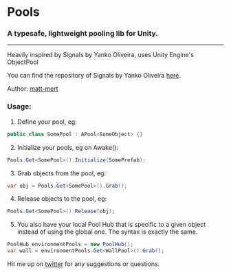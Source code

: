 # Pools
### A typesafe, lightweight pooling lib for Unity.
---
Heavily inspired by Signals by Yanko Oliveira, uses Unity Engine's ObjectPool

You can find the repository of Signals by Yanko Oliveira [here](https://github.com/yankooliveira/signals).

Author: [matt-mert](https://github.com/matt-mert)

### Usage:
1) Define your pool, eg:
```c#
public class SomePool : APool<SomeObject> {}
```
2) Initialize your pools, eg on Awake():
```c#
Pools.Get<SomePool>().Initialize(SomePrefab);
```
3) Grab objects from the pool, eg:
```c#
var obj = Pools.Get<SomePool>().Grab();
```
4) Release objects to the pool, eg:
```c#
Pools.Get<SomePool>().Release(obj);
```
5) You also have your local Pool Hub that is specific to a given object instead of using the global one. The syntax is exactly the same.
```c#
PoolHub environmentPools = new PoolHub();
var wall = environmentPools.Get<WallPool>().Grab();
```


Hit me up on [twitter](https://twitter.com/mertkucukakinci) for any suggestions or questions.
